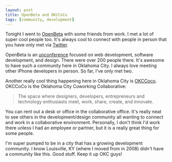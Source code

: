 ```yaml
---
layout: post
title: OpenBeta and OKCCoCo
tags: [community, development]
---
```


Tonight I went to [OpenBeta](http://openbeta.extendedbeta.com) with some friends from work. I met a lot of super cool people too. It's always cool to connect with people in person that you have only met via [Twitter](http://twitter.com/samsoffes).

OpenBeta is an [unconference](http://en.wikipedia.org/wiki/Unconference) focused on web development, software development, and design. There were over 200 people there. It's awesome to have such a community here in Oklahoma City. I always love meeting other iPhone developers in person. So far, I've only met two.

Another really cool thing happening here in Oklahoma City is [OKCCoco](http://okccoco.com/). OKCCoCo is the Oklahoma City Coworking Collaborative:

> The space where designers, developers, entrepreneurs and technology enthusiasts meet, work, share, create, and innovate.

You can rent out a desk or office in the collaborative office. It's really neat to see others in the development/design community all wanting to connect and work in a collaborative environment. Personally, I don't think I'd work there unless I had an employee or partner, but it is a really great thing for some people.

I'm super pumped to be in a city that has a growing development community. I know Louisville, KY (where I moved from in 2008) didn't have a community like this. Good stuff. Keep it up OKC guys!
